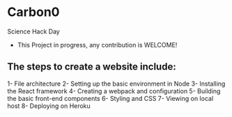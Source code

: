 # Carbon0
Science Hack Day

* This Project in progress, any contribution is WELCOME!

## The steps to create a website include:

1- File architecture
2- Setting up the basic environment in Node
3- Installing the React framework
4- Creating a webpack and configuration
5- Building the basic front-end components
6- Styling and CSS
7- Viewing on local host
8- Deploying on Heroku
